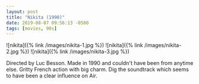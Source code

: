 ```yaml
---
layout: post
title: "Nikita (1990)"
date: 2019-08-07 09:56:13 -0500
tags: [movies, 90s]
---
```


![nikita]({% link /images/nikita-1.jpg %})
![nikita]({% link /images/nikita-2.jpg %})
![nikita]({% link /images/nikita-3.jpg %})

Directed by Luc Besson. Made in 1990 and couldn't have been from anytime else.
Gritty French action with big charm. Dig the soundtrack which seems to have
been a clear influence on Air.
